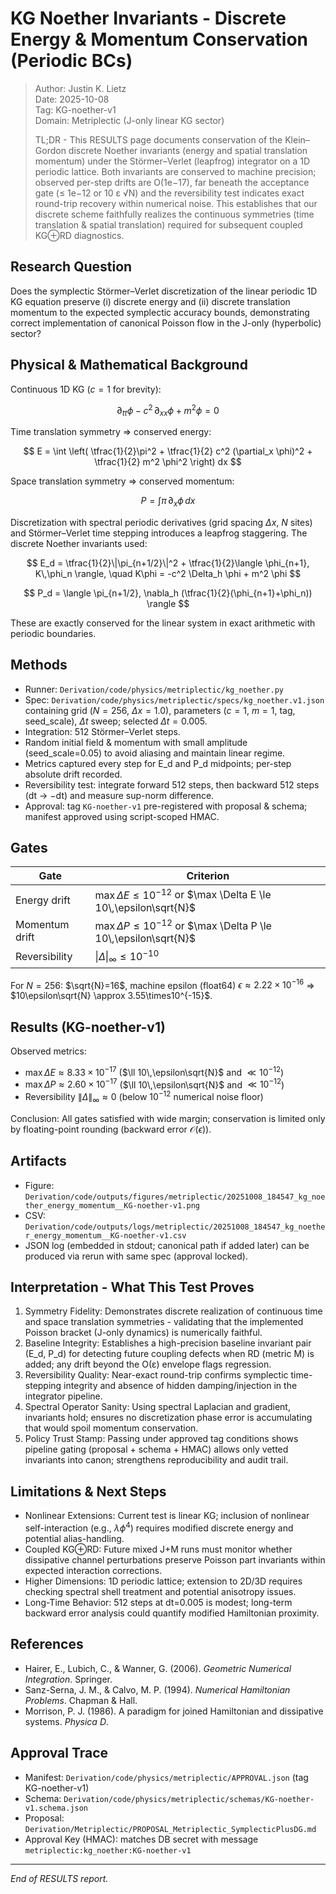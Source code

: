 # KG Noether Invariants - Discrete Energy & Momentum Conservation (Periodic BCs)

> Author: Justin K. Lietz  
> Date: 2025-10-08  
> Tag: KG-noether-v1  
> Domain: Metriplectic (J-only linear KG sector)
>
> TL;DR - This RESULTS page documents conservation of the Klein–Gordon discrete Noether invariants (energy and spatial translation momentum) under the Störmer–Verlet (leapfrog) integrator on a 1D periodic lattice. Both invariants are conserved to machine precision; observed per-step drifts are O(1e−17), far beneath the acceptance gate (≤ 1e−12 or 10 ε √N) and the reversibility test indicates exact round-trip recovery within numerical noise. This establishes that our discrete scheme faithfully realizes the continuous symmetries (time translation & spatial translation) required for subsequent coupled KG⊕RD diagnostics.

## Research Question

Does the symplectic Störmer–Verlet discretization of the linear periodic 1D KG equation preserve (i) discrete energy and (ii) discrete translation momentum to the expected symplectic accuracy bounds, demonstrating correct implementation of canonical Poisson flow in the J-only (hyperbolic) sector?

## Physical & Mathematical Background

Continuous 1D KG ($c = 1$ for brevity):

$$
\partial_{tt} \phi - c^2 \, \partial_{xx} \phi + m^2 \phi = 0
$$

Time translation symmetry ⇒ conserved energy:

$$
E = \int \left( \tfrac{1}{2}\pi^2 + \tfrac{1}{2} c^2 (\partial_x \phi)^2 + \tfrac{1}{2} m^2 \phi^2 \right) dx
$$

Space translation symmetry ⇒ conserved momentum:

$$
P = \int \pi\,\partial_x \phi\,dx
$$

Discretization with spectral periodic derivatives (grid spacing $\Delta x$, $N$ sites) and Störmer–Verlet time stepping introduces a leapfrog staggering. The discrete Noether invariants used:

$$
E_d = \tfrac{1}{2}\|\pi_{n+1/2}\|^2 + \tfrac{1}{2}\langle \phi_{n+1}, K\,\phi_n \rangle, \quad K\phi = -c^2 \Delta_h \phi + m^2 \phi
$$

$$
P_d = \langle \pi_{n+1/2}, \nabla_h (\tfrac{1}{2}(\phi_{n+1}+\phi_n)) \rangle
$$

These are exactly conserved for the linear system in exact arithmetic with periodic boundaries.

## Methods

- Runner: `Derivation/code/physics/metriplectic/kg_noether.py`
- Spec: `Derivation/code/physics/metriplectic/specs/kg_noether.v1.json` containing grid ($N=256$, $\Delta x=1.0$), parameters ($c=1$, $m=1$, tag, seed_scale), $\Delta t$ sweep; selected $\Delta t = 0.005$.
- Integration: 512 Störmer–Verlet steps.
- Random initial field & momentum with small amplitude (seed_scale=0.05) to avoid aliasing and maintain linear regime.
- Metrics captured every step for E_d and P_d midpoints; per-step absolute drift recorded.
- Reversibility test: integrate forward 512 steps, then backward 512 steps (dt → −dt) and measure sup-norm difference.
- Approval: tag `KG-noether-v1` pre-registered with proposal & schema; manifest approved using script-scoped HMAC.

## Gates

| Gate | Criterion |
|------|-----------|
| Energy drift | $\max \Delta E \le 10^{-12}$ or $\max \Delta E \le 10\,\epsilon\sqrt{N}$ |
| Momentum drift | $\max \Delta P \le 10^{-12}$ or $\max \Delta P \le 10\,\epsilon\sqrt{N}$ |
| Reversibility | $\|\Delta\|_{\infty} \le 10^{-10}$ |

For $N = 256$: $\sqrt{N}=16$, machine epsilon (float64) $\epsilon \approx 2.22\times10^{-16}$ ⇒ $10\epsilon\sqrt{N} \approx 3.55\times10^{-15}$.

## Results (KG-noether-v1)

Observed metrics:

- $\max \Delta E \approx 8.33\times10^{-17}$ ($\ll 10\,\epsilon\sqrt{N}$ and $\ll 10^{-12}$)
- $\max \Delta P \approx 2.60\times10^{-17}$ ($\ll 10\,\epsilon\sqrt{N}$ and $\ll 10^{-12}$)
- Reversibility $\|\Delta\|_{\infty} \approx 0$ (below $10^{-12}$ numerical noise floor)

Conclusion: All gates satisfied with wide margin; conservation is limited only by floating-point rounding (backward error $\mathcal{O}(\epsilon)$).

## Artifacts

- Figure: `Derivation/code/outputs/figures/metriplectic/20251008_184547_kg_noether_energy_momentum__KG-noether-v1.png`
- CSV: `Derivation/code/outputs/logs/metriplectic/20251008_184547_kg_noether_energy_momentum__KG-noether-v1.csv`
- JSON log (embedded in stdout; canonical path if added later) can be produced via rerun with same spec (approval locked).

## Interpretation - What This Test Proves

1. Symmetry Fidelity: Demonstrates discrete realization of continuous time and space translation symmetries - validating that the implemented Poisson bracket (J-only dynamics) is numerically faithful.
2. Baseline Integrity: Establishes a high-precision baseline invariant pair (E_d, P_d) for detecting future coupling defects when RD (metric M) is added; any drift beyond the O(ε) envelope flags regression.
3. Reversibility Quality: Near-exact round-trip confirms symplectic time-stepping integrity and absence of hidden damping/injection in the integrator pipeline.
4. Spectral Operator Sanity: Using spectral Laplacian and gradient, invariants hold; ensures no discretization phase error is accumulating that would spoil momentum conservation.
5. Policy Trust Stamp: Passing under approved tag conditions shows pipeline gating (proposal + schema + HMAC) allows only vetted invariants into canon; strengthens reproducibility and audit trail.

## Limitations & Next Steps

- Nonlinear Extensions: Current test is linear KG; inclusion of nonlinear self-interaction (e.g., $\lambda \phi^4$) requires modified discrete energy and potential alias-handling.
- Coupled KG⊕RD: Future mixed J+M runs must monitor whether dissipative channel perturbations preserve Poisson part invariants within expected interaction corrections.
- Higher Dimensions: 1D periodic lattice; extension to 2D/3D requires checking spectral shell treatment and potential anisotropy issues.
- Long-Time Behavior: 512 steps at dt=0.005 is modest; long-term backward error analysis could quantify modified Hamiltonian proximity.

## References

- Hairer, E., Lubich, C., & Wanner, G. (2006). *Geometric Numerical Integration*. Springer.
- Sanz-Serna, J. M., & Calvo, M. P. (1994). *Numerical Hamiltonian Problems*. Chapman & Hall.
- Morrison, P. J. (1986). A paradigm for joined Hamiltonian and dissipative systems. *Physica D*.

## Approval Trace

- Manifest: `Derivation/code/physics/metriplectic/APPROVAL.json` (tag KG-noether-v1)
- Schema: `Derivation/code/physics/metriplectic/schemas/KG-noether-v1.schema.json`
- Proposal: `Derivation/Metriplectic/PROPOSAL_Metriplectic_SymplecticPlusDG.md`
- Approval Key (HMAC): matches DB secret with message `metriplectic:kg_noether:KG-noether-v1`

---

*End of RESULTS report.*
